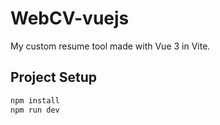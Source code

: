 # WebCV-vuejs

My custom resume tool made with Vue 3 in Vite.

## Project Setup

```sh
npm install
npm run dev
```
